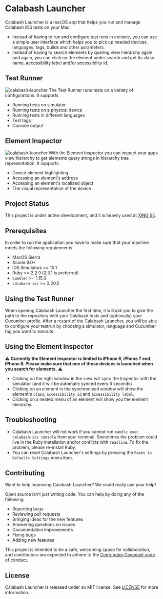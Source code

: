 # Calabash Launcher

Calabash Launcher is a macOS app that helps you run and manage Calabash iOS tests on your Mac. 
- Instead of having to run and configure test runs in console, you can use a simple user interface which helps you to pick up needed devices, languages, tags, builds and other parameters. 
- Instead of having to search elements by quering view hierarchy again and again, you can click on the element under search and get its class name, accessibility label and/or accessibility id.

## Test Runner
![calabash-launcher](https://user-images.githubusercontent.com/18147900/32107640-8afc2c32-bb2f-11e7-83bf-857bb5b86709.png)
The Test Runner runs tests on a variety of configurations. It supports:

- Running tests on simulator
- Running tests on a physical device
- Running tests in different languages
- Test tags
- Console output

## Element Inspector
![calabash-launcher](https://user-images.githubusercontent.com/18147900/32107411-c7c68bd6-bb2e-11e7-8ae2-4d87b833c8fb.png)
With the Element Inspector you can inspect your apps view hierarchy to get elements query strings in hierarchy tree representation.
It supports:

- Device element highlighting
- Accessing an element's address
- Accessing an element's localized object
- The visual representation of the device

## Project Status

This project is under active development, and it is heavily used at [XING SE](www.xing.com).

## Prerequisites
In order to run the application you have to make sure that your machine meets the following requirements.

- MacOS Sierra
- Xcode 9.0+
- iOS Simulators >= 10.1
- Ruby >= 2.2.0 (2.3.1 is preferred)
- `bundler` >= 1.15.0
- `calabash-ios` >= 0.20.5

## Using the Test Runner

When opening Calabash Launcher the first time, it will ask you to give the path to the repository with your Calabash tests and (optionally) your Cucumber profile. After a restart of the Calabash Launcher, you will be able to configure your testrun by choosing a simulator, language and Cucumber tag you want to execute.

## Using the Element Inspector

⚠️ **Currently the Element Inspector is limited to iPhone 6, iPhone 7 and iPhone 8. Please make sure that one of these devices is launched when you search for elements.** ⚠️

- Clicking on the right window in the view will sync the Inspector with the simulator (and it will be automatic synced every 5 seconds)
- Clicking on an element in the synchronised window will show the element's `class`, `accessibility id` and `accessibility label`.
- Clicking on a nested menu of an element will show you the element hierarchy.

## Troubleshooting

- Calabash Launcher will not work if you cannot run `bundle exec calabash-ios console` from your terminal. 
Sometimes the problem could live in the Ruby installation and/or conflicts with `readline`. To fix the problem, please re-install Ruby.
- You can reset Calabash Launcher's settings by pressing the `Reset to Defaults Settings` menu item.

## Contributing
Want to help improving Calabash Launcher? We could really use your help!

Open source isn't just writing code. You can help by doing any of the following:

- Reporting bugs
- Reviewing pull requests
- Bringing ideas for the new features
- Answering questions on issues
- Documentation improvements
- Fixing bugs
- Adding new features

This project is intended to be a safe, welcoming space for collaboration, and contributors are expected to adhere to the [Contributor Covenant code](http://contributor-covenant.org/) of conduct.

## License

Calabash Launcher is released under an MIT license. See [LICENSE](LICENSE) for more information.
